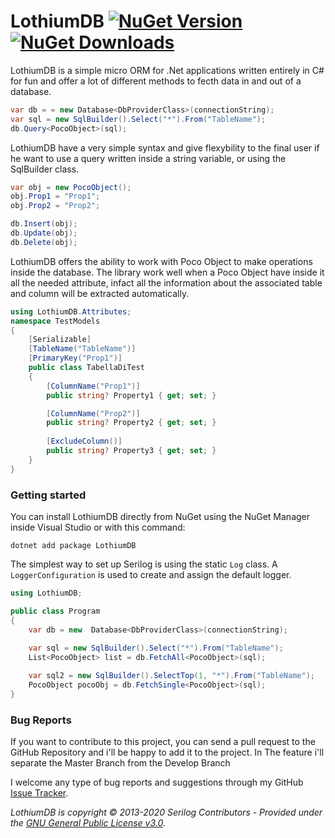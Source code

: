 # LothiumDB [![NuGet Version](https://img.shields.io/nuget/v/LothiumDB.svg?style=flat)](https://www.nuget.org/packages/LothiumDB/) [![NuGet Downloads](https://img.shields.io/nuget/v/LothiumDB.svg?style=flat)](https://www.nuget.org/packages/LothiumDB/)

LothiumDB is a simple micro ORM for .Net applications written entirely in C# for fun and offer a lot of different methods to fecth data in and out of a database.

```csharp
var db = = new Database<DbProviderClass>(connectionString);
var sql = new SqlBuilder().Select("*").From("TableName");
db.Query<PocoObject>(sql);
```

LothiumDB have a very simple syntax and give flexybility to the final user if he want to use a query written inside a string variable, or using the SqlBuilder class.

```csharp
var obj = new PocoObject();
obj.Prop1 = "Prop1";
obj.Prop2 = "Prop2";

db.Insert(obj);
db.Update(obj);
db.Delete(obj);
```

LothiumDB offers the ability to work with Poco Object to make operations inside the database.
The library work well when a Poco Object have inside it all the needed attribute, infact all the information about the associated table and column will be extracted automatically.

```csharp
using LothiumDB.Attributes;
namespace TestModels
{
    [Serializable]
    [TableName("TableName")]
    [PrimaryKey("Prop1")]
    public class TabellaDiTest
    {
        [ColumnName("Prop1")]
        public string? Property1 { get; set; }

        [ColumnName("Prop2")]
        public string? Property2 { get; set; }
        
		[ExcludeColumn()]
        public string? Property3 { get; set; }
    }
}
```

### Getting started

You can install LothiumDB directly from NuGet using the NuGet Manager inside Visual Studio or with this command:

```
dotnet add package LothiumDB
```

The simplest way to set up Serilog is using the static `Log` class. A `LoggerConfiguration` is used to create and assign the default logger.

```csharp
using LothiumDB;

public class Program
{
	var db = new  Database<DbProviderClass>(connectionString); 
	
	var sql = new SqlBuilder().Select("*").From("TableName"); 
	List<PocoObject> list = db.FetchAll<PocoObject>(sql);

	var sql2 = new SqlBuilder().SelectTop(1, "*").From("TableName"); 
	PocoObject pocoObj = db.FetchSingle<PocoObject>(sql);
}
```

### Bug Reports

If you want to contribute to this project, you can send a pull request to the GitHub Repository and i'll be happy to add it to the project.
In The feature i'll separate the Master Branch from the Develop Branch

I welcome any type of bug reports and suggestions through my GitHub [Issue Tracker](https://github.com/AndreaSantinato/LothiumDB/issues).

_LothiumDB is copyright &copy; 2013-2020 Serilog Contributors - Provided under the [GNU General Public License v3.0](https://github.com/AndreaSantinato/LothiumDB/blob/main/LICENSE)._
